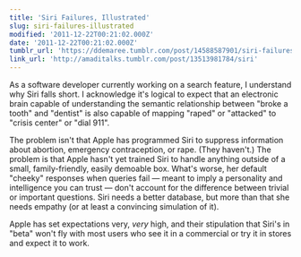 ```yaml
---
title: 'Siri Failures, Illustrated'
slug: siri-failures-illustrated
modified: '2011-12-22T00:21:02.000Z'
date: '2011-12-22T00:21:02.000Z'
tumblr_url: 'https://ddemaree.tumblr.com/post/14588587901/siri-failures-illustrated'
link_url: 'http://amaditalks.tumblr.com/post/13513981784/siri'
---
```

As a software developer currently working on a search feature, I understand why Siri falls short. I acknowledge it's logical to expect that an electronic brain capable of understanding the semantic relationship between "broke a tooth" and "dentist" is also capable of mapping "raped" or "attacked" to "crisis center" or "dial 911".

The problem isn't that Apple has programmed Siri to suppress information about abortion, emergency contraception, or rape. (They haven't.) The problem is that Apple hasn't yet trained Siri to handle anything outside of a small, family-friendly, easily demoable box. What's worse, her default "cheeky" responses when queries fail — meant to imply a personality and intelligence you can trust — don't account for the difference between trivial or important questions. Siri needs a better database, but more than that she needs empathy (or at least a convincing simulation of it).

Apple has set expectations very, _very_ high, and their stipulation that Siri's in "beta" won't fly with most users who see it in a commercial or try it in stores and expect it to work.
